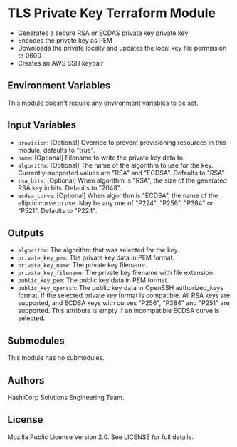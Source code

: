 # TLS Private Key Terraform Module

- Generates a secure RSA or ECDAS private key private key
- Encodes the private key as PEM
- Downloads the private locally and updates the local key file permission to 0600
- Creates an AWS SSH keypair

## Environment Variables

This module doesn't require any environment variables to be set.

## Input Variables

- `provision`: [Optional] Override to prevent provisioning resources in this module, defaults to "true".
- `name`: [Optional] Filename to write the private key data to.
- `algorithm`: [Optional] The name of the algorithm to use for the key. Currently-supported values are "RSA" and "ECDSA". Defaults to "RSA"
- `rsa_bits`: [Optional] When algorithm is "RSA", the size of the generated RSA key in bits. Defaults to "2048".
- `ecdsa_curve`: [Optional] When algorithm is "ECDSA", the name of the elliptic curve to use. May be any one of "P224", "P256", "P384" or "P521". Defaults to \"P224\".

## Outputs

- `algorithm`: The algorithm that was selected for the key.
- `private_key_pem`: The private key data in PEM format.
- `private_key_name`: The private key filename.
- `private_key_filename`: The private key filename with file extension.
- `public_key_pem`: The public key data in PEM format.
- `public_key_openssh`: The public key data in OpenSSH authorized_keys format, if the selected private key format is compatible. All RSA keys are supported, and ECDSA keys with curves "P256", "P384" and "P251" are supported. This attribute is empty if an incompatible ECDSA curve is selected.

## Submodules

This module has no submodules.

## Authors

HashiCorp Solutions Engineering Team.

## License

Mozilla Public License Version 2.0. See LICENSE for full details.
